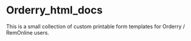 # Orderry_html_docs
This is a small collection of custom printable form templates for Orderry / RemOnline users.
